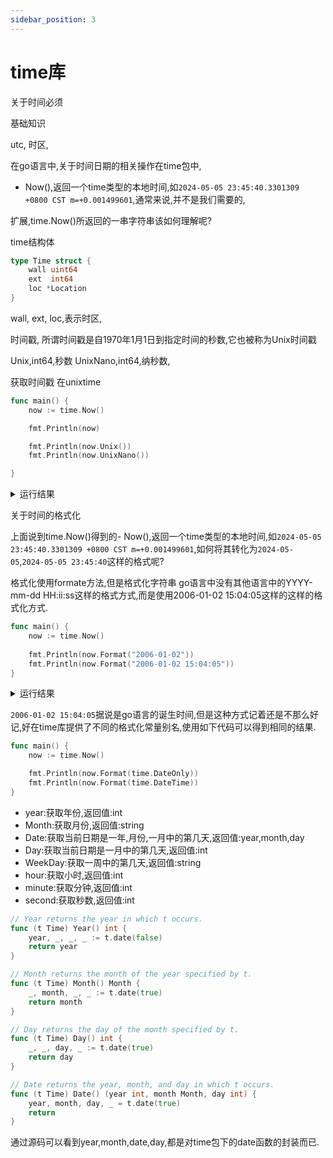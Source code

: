 ```yaml
---
sidebar_position: 3
---
```


# time库


关于时间必须

基础知识

utc,
时区,


在go语言中,关于时间日期的相关操作在time包中,

- Now(),返回一个time类型的本地时间,如`2024-05-05 23:45:40.3301309 +0800 CST m=+0.001499601`,通常来说,并不是我们需要的,

扩展,time.Now()所返回的一串字符串该如何理解呢?

time结构体
```go
type Time struct {
    wall uint64
    ext  int64
    loc *Location
}
```
wall,
ext,
loc,表示时区,












时间戳,
所谓时间戳是自1970年1月1日到指定时间的秒数,它也被称为Unix时间戳


Unix,int64,秒数
UnixNano,int64,纳秒数,


获取时间戳
在unixtime

```go
func main() {
	now := time.Now()

	fmt.Println(now)

	fmt.Println(now.Unix())
	fmt.Println(now.UnixNano())

}
```

<details>

<summary>运行结果</summary>

2024-05-05 23:45:40.3301309 +0800 CST m=+0.001499601

1714923940

1714923940330130900
</details>


关于时间的格式化

上面说到time.Now()得到的- Now(),返回一个time类型的本地时间,如`2024-05-05 23:45:40.3301309 +0800 CST m=+0.001499601`,如何将其转化为`2024-05-05`,`2024-05-05 23:45:40`这样的格式呢?


格式化使用formate方法,但是格式化字符串
go语言中没有其他语言中的YYYY-mm-dd HH:ii:ss这样的格式方式,而是使用2006-01-02 15:04:05这样的这样的格式化方式.

```go
func main() {
	now := time.Now()
	
	fmt.Println(now.Format("2006-01-02"))
	fmt.Println(now.Format("2006-01-02 15:04:05"))
}
```

<details>

<summary>运行结果</summary>

2024-05-06

2024-05-06 00:15:09

</details>


`2006-01-02 15:04:05`据说是go语言的诞生时间,但是这种方式记着还是不那么好记,好在time库提供了不同的格式化常量别名,使用如下代码可以得到相同的结果.
```go
func main() {
	now := time.Now()

	fmt.Println(now.Format(time.DateOnly))
	fmt.Println(now.Format(time.DateTime))
}
```




- year:获取年份,返回值:int
- Month:获取月份,返回值:string
- Date:获取当前日期是一年,月份,一月中的第几天,返回值:year,month,day
- Day:获取当前日期是一月中的第几天,返回值:int
- WeekDay:获取一周中的第几天,返回值:string
- hour:获取小时,返回值:int
- minute:获取分钟,返回值:int
- second:获取秒数,返回值:int



```go
// Year returns the year in which t occurs.
func (t Time) Year() int {
	year, _, _, _ := t.date(false)
	return year
}

// Month returns the month of the year specified by t.
func (t Time) Month() Month {
	_, month, _, _ := t.date(true)
	return month
}

// Day returns the day of the month specified by t.
func (t Time) Day() int {
	_, _, day, _ := t.date(true)
	return day
}

// Date returns the year, month, and day in which t occurs.
func (t Time) Date() (year int, month Month, day int) {
	year, month, day, _ = t.date(true)
	return
}
```

通过源码可以看到year,month,date,day,都是对time包下的date函数的封装而已.






